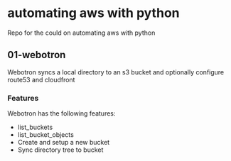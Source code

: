 # automating aws with python

Repo for the could on automating aws with python

## 01-webotron

Webotron syncs a local directory to an s3 bucket and optionally
configure route53 and cloudfront

### Features

Webotron has the following features:

- list_buckets
- list_bucket_objects
- Create and setup a new bucket
- Sync directory tree to bucket

